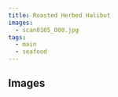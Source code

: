 ```yaml
---
title: Roasted Herbed Halibut
images:
  - scan0105_000.jpg
tags:
  - main
  - seafood
---
```


## Images
